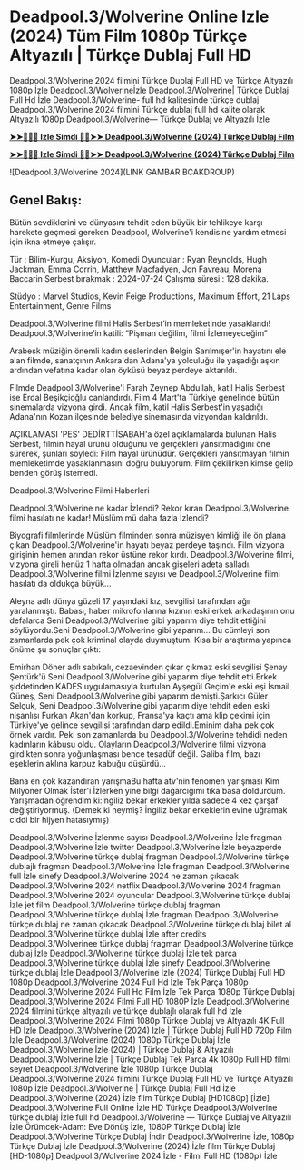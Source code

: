# Deadpool.3/Wolverine Online Izle (2024) Tüm Film 1080p Türkçe Altyazılı | Türkçe Dublaj Full HD

Deadpool.3/Wolverine 2024 filmini Türkçe Dublaj Full HD ve Türkçe Altyazılı 1080p İzle Deadpool.3/Wolverineİzle Deadpool.3/Wolverine| Türkçe Dublaj Full Hd İzle Deadpool.3/Wolverine- full hd kalitesinde türkçe dublaj Deadpool.3/Wolverine 2024 filmini Türkçe dublaj full hd kalite olarak Altyazılı 1080p Deadpool.3/Wolverine— Türkçe Dublaj ve Altyazılı İzle

**[➤➤🔴✅📱 Izle Simdi 🔴✅➤➤ Deadpool.3/Wolverine (2024) Türkçe Dublaj Film](https://f2movies.site/tr/movie/533535/deadpool-wolverine)**

**[➤➤🔴✅📱 Izle Simdi 🔴✅➤➤ Deadpool.3/Wolverine (2024) Türkçe Dublaj Film](https://f2movies.site/tr/movie/533535/deadpool-wolverine)**

![Deadpool.3/Wolverine 2024](LINK GAMBAR BCAKDROUP)

## Genel Bakış:
Bütün sevdiklerini ve dünyasını tehdit eden büyük bir tehlikeye karşı harekete geçmesi gereken Deadpool, Wolverine'i kendisine yardım etmesi için ikna etmeye çalışır.

Tür      : Bilim-Kurgu, Aksiyon, Komedi
Oyuncular      : Ryan Reynolds, Hugh Jackman, Emma Corrin, Matthew Macfadyen, Jon Favreau, Morena Baccarin
Serbest bırakmak    : 2024-07-24
Çalışma süresi : 128 dakika.

Stüdyo : Marvel Studios, Kevin Feige Productions, Maximum Effort, 21 Laps Entertainment, Genre Films 

Deadpool.3/Wolverine filmi Halis Serbest’in memleketinde yasaklandı! Deadpool.3/Wolverine’in katili: “Pişman değilim, filmi İzlemeyeceğim”

Arabesk müziğin önemli kadın seslerinden Belgin Sarılmışer'in hayatını ele alan filmde, sanatçının Ankara'dan Adana'ya yolculuğu ile yaşadığı aşkın ardından vefatına kadar olan öyküsü beyaz perdeye aktarıldı.

Filmde Deadpool.3/Wolverine'i Farah Zeynep Abdullah, katil Halis Serbest ise Erdal Beşikçioğlu canlandırdı. Film 4 Mart'ta Türkiye genelinde bütün sinemalarda vizyona girdi. Ancak film, katil Halis Serbest'in yaşadığı Adana'nın Kozan ilçesinde belediye sinemasında vizyondan kaldırıldı.

AÇIKLAMASI 'PES' DEDİRTTİSABAH'a özel açıklamalarda bulunan Halis Serbest, filmin hayal ürünü olduğunu ve gerçekleri yansıtmadığını öne sürerek, şunları söyledi: Film hayal ürünüdür. Gerçekleri yansıtmayan filmin memleketimde yasaklanmasını doğru buluyorum. Film çekilirken kimse gelip benden görüş istemedi.

Deadpool.3/Wolverine Filmi Haberleri

Deadpool.3/Wolverine ne kadar İzlendi? Rekor kıran Deadpool.3/Wolverine filmi hasılatı ne kadar! Müslüm mü daha fazla İzlendi?

Biyografi filmlerinde Müslüm filminden sonra müzisyen kimliği ile ön plana çıkan Deadpool.3/Wolverine'in hayatı beyaz perdeye taşındı. Film vizyona girişinin hemen arından rekor üstüne rekor kırdı. Deadpool.3/Wolverine filmi, vizyona gireli henüz 1 hafta olmadan ancak gişeleri adeta salladı. Deadpool.3/Wolverine filmi İzlenme sayısı ve Deadpool.3/Wolverine filmi hasılatı da oldukça büyük...

Aleyna adlı dünya güzeli 17 yaşındaki kız, sevgilisi tarafından ağır yaralanmıştı. Babası, haber mikrofonlarına kızının eski erkek arkadaşının onu defalarca Seni Deadpool.3/Wolverine gibi yaparım diye tehdit ettiğini söylüyordu.Seni Deadpool.3/Wolverine gibi yaparım... Bu cümleyi son zamanlarda pek çok kriminal olayda duymuştum. Kısa bir araştırma yapınca önüme şu sonuçlar çıktı:

Emirhan Döner adlı sabıkalı, cezaevinden çıkar çıkmaz eski sevgilisi Şenay Şentürk'ü Seni Deadpool.3/Wolverine gibi yaparım diye tehdit etti.Erkek şiddetinden KADES uygulamasıyla kurtulan Ayşegül Geçim'e eski eşi İsmail Güneş, Seni Deadpool.3/Wolverine gibi yaparım demişti.Şarkıcı Güler Selçuk, Seni Deadpool.3/Wolverine gibi yaparım diye tehdit eden eski nişanlısı Furkan Akan'dan korkup, Fransa'ya kaçtı ama klip çekimi için Türkiye'ye gelince sevgilisi tarafından darp edildi.Eminim daha pek çok örnek vardır. Peki son zamanlarda bu Deadpool.3/Wolverine tehdidi neden kadınların kâbusu oldu. Olayların Deadpool.3/Wolverine filmi vizyona girdikten sonra yoğunlaşması bence tesadüf değil. Galiba film, bazı eşeklerin aklına karpuz kabuğu düşürdü...

Bana en çok kazandıran yarışmaBu hafta atv'nin fenomen yarışması Kim Milyoner Olmak İster'i İzlerken yine bilgi dağarcığımı tıka basa doldurdum. Yarışmadan öğrendim ki:İngiliz bekar erkekler yılda sadece 4 kez çarşaf değiştiriyormuş. (Demek ki neymiş? İngiliz bekar erkeklerin evine uğramak ciddi bir hijyen hatasıymış)

Deadpool.3/Wolverine İzlenme sayısı
Deadpool.3/Wolverine İzle fragman
Deadpool.3/Wolverine İzle twitter
Deadpool.3/Wolverine İzle beyazperde
Deadpool.3/Wolverine türkçe dublaj fragman
Deadpool.3/Wolverine türkçe dublajlı fragman
Deadpool.3/Wolverine İzle fragman
Deadpool.3/Wolverine full İzle sinefy
Deadpool.3/Wolverine 2024 ne zaman çıkacak
Deadpool.3/Wolverine 2024 netflix
Deadpool.3/Wolverine 2024 fragman
Deadpool.3/Wolverine 2024 oyuncular
Deadpool.3/Wolverine türkçe dublaj İzle jet film
Deadpool.3/Wolverine türkçe dublaj fragman
Deadpool.3/Wolverine türkçe dublaj İzle fragman
Deadpool.3/Wolverine türkçe dublaj ne zaman çıkacak
Deadpool.3/Wolverine türkçe dublaj bilet al
Deadpool.3/Wolverine türkçe dublaj İzle after credits
Deadpool.3/Wolverinee türkçe dublaj fragman
Deadpool.3/Wolverine türkçe dublaj İzle
Deadpool.3/Wolverine türkçe dublaj İzle tek parça
Deadpool.3/Wolverine türkçe dublaj İzle sinefy
Deadpool.3/Wolverine türkçe dublaj İzle
Deadpool.3/Wolverine İzle (2024) Türkçe Dublaj Full HD 1080p
Deadpool.3/Wolverine 2024 Full Hd İzle Tek Parça 1080p
Deadpool.3/Wolverine 2024 Full Hd Film İzle Tek Parça 1080p Türkçe Dublaj
Deadpool.3/Wolverine 2024 Filmi Full HD 1080P İzle
Deadpool.3/Wolverine 2024 filmini türkçe altyazılı ve türkçe dublajlı olarak full hd İzle
Deadpool.3/Wolverine 2024 Filmi 1080p Türkçe Dublaj ve Altyazılı 4K Full HD İzle
Deadpool.3/Wolverine (2024) İzle | Türkçe Dublaj Full HD 720p Film İzle
Deadpool.3/Wolverine (2024) 1080p Türkçe Dublaj İzle
Deadpool.3/Wolverine İzle (2024) | Türkçe Dublaj & Altyazılı
Deadpool.3/Wolverine İzle | Türkçe Dublaj Tek Parca 4k 1080p Full HD filmi seyret
Deadpool.3/Wolverine İzle 1080p Türkçe Dublaj
Deadpool.3/Wolverine 2024 filmini Türkçe Dublaj Full HD ve Türkçe Altyazılı 1080p İzle
Deadpool.3/Wolverine | Türkçe Dublaj Full Hd İzle
Deadpool.3/Wolverine (2024) İzle film Türkçe Dublaj [HD1080p]
[İzle] Deadpool.3/Wolverine Full Online İzle HD Türkçe
Deadpool.3/Wolverine türkçe dublaj İzle full hd
Deadpool.3/Wolverine — Türkçe Dublaj ve Altyazılı İzle
Örümcek-Adam: Eve Dönüş İzle, 1080P Türkçe Dublaj İzle
Deadpool.3/Wolverine Türkçe Dublaj İndi̇r
Deadpool.3/Wolverine İzle, 1080p Türkçe Dublaj İzle
Deadpool.3/Wolverine (2024) İzle film Türkçe Dublaj [HD-1080p]
Deadpool.3/Wolverine 2024 İzle - Filmi Full HD (1080p) İzle
